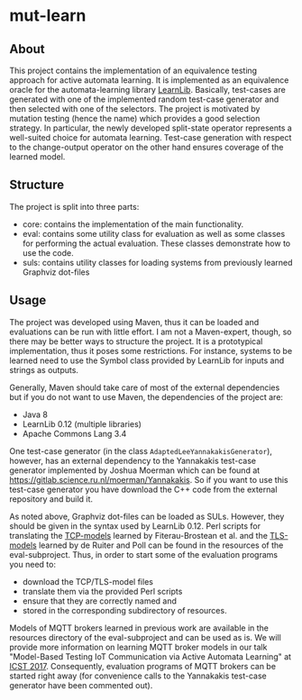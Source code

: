 # mut-learn

## About

This project contains the implementation of an equivalence testing approach for active automata learning.
It is implemented as an equivalence oracle for the automata-learning library [LearnLib](http://learnlib.de/).
Basically, test-cases are generated with one of the implemented random test-case generator and then 
selected with one of the selectors. The project is motivated by mutation testing (hence the name) which
provides a good selection strategy. In particular, the newly developed split-state operator represents 
a well-suited choice for automata learning. Test-case generation with respect to the change-output operator on the other
hand ensures coverage of the learned model.

## Structure 
The project is split into three parts:
* core: contains the implementation of the main functionality. 
* eval: contains some utility class for evaluation as well as some classes for performing the actual evaluation. These classes demonstrate how to use the code.
* suls: contains utility classes for loading systems from previously learned Graphviz dot-files

## Usage
The project was developed using Maven, thus it can be loaded and evaluations can be run with little effort. 
I am not a Maven-expert, though, so there may be better ways to structure the project.
It is a prototypical implementation, thus it poses some restrictions. For instance, systems to be learned need to 
use the Symbol class provided by LearnLib for inputs and strings as outputs.  

Generally, Maven should take care of most of the external dependencies but if you do not want to use Maven, the dependencies of the project are:
* Java 8
* LearnLib 0.12 (multiple libraries)
* Apache Commons Lang 3.4 

One test-case generator (in the class `AdaptedLeeYannakakisGenerator`), however, has an external dependency to the Yannakakis test-case generator implemented by Joshua Moerman
which can be found at https://gitlab.science.ru.nl/moerman/Yannakakis. So if you want to use this test-case generator you have download the C++ code from the external repository
and build it.

As noted above, Graphviz dot-files can be loaded as SULs. However, they should be given in the syntax used by LearnLib 0.12.
Perl scripts for translating the [TCP-models](http://www.sws.cs.ru.nl/publications/papers/fvaan/FJV16/) learned by Fiterau-Brostean et al. 
and the [TLS-models](http://www.cs.ru.nl/J.deRuiter/download/usenix15.zip) learned by de Ruiter and Poll can be 
found in the resources of the eval-subproject. 
Thus, in order to start some of the evaluation programs you need to:
* download the TCP/TLS-model files
* translate them via the provided Perl scripts  
* ensure that they are correctly named and 
* stored in the corresponding subdirectory of resources. 

Models of MQTT brokers learned in previous work are available in the resources directory of the eval-subproject and can be 
used as is. We will provide more information on learning MQTT broker models in our talk "Model-Based Testing IoT Communication via Active Automata Learning" 
at [ICST 2017](http://aster.or.jp/conference/icst2017/program/accepted.html).
Consequently, evaluation programs of MQTT brokers can be started right away (for convenience calls to the Yannakakis test-case generator have been commented out).
